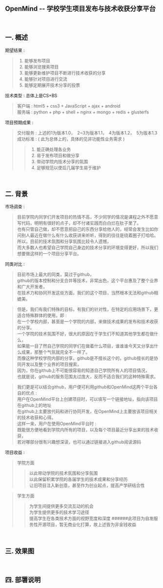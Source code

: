## OpenMind -- 学校学生项目发布与技术收获分享平台 ##
<br/>


## 一. 概述 ##

期望结果 :  
> 1. 能够发布项目  
> 2. 能够浏览搜索项目  
> 3. 能够更新维护项目不断进行技术收获的分享  
> 4. 能够针对项目进行交流  
> 5. 能够定期展开技术分享的投票  

技术类型 : 总体上是CS+BS  
> 客户端 : html5 + css3 + JavaScript + ajax + android  
> 服务端 : python + php + shell + nginx + mongo + redis + glusterfs  

项目预期成果 :  
> 交付服务 : 上述的1为版本1.0，　2~3为版本1.1，　4为版本1.2，　5为版本1.3  
> 成功标准 : ( 此为总体上的，具体的见非功能性业务需求 )  
>> 1. 能正确处理各业务  
>> 2. 易于发布项目和做分享  
>> 3. 带动学院内技术分享的氛围  
>> 4. 足够规范以使后几届学生易于维护  

<br/>


## 二. 背景 ##

市场调查 :  
> 目前学院内同学们开发项目的热情不高，不少同学的情况是课程之外不愿意写代码，明明有很好的点子，却不付诸实践而白白烂在肚子里了。  
> 也有只管自己做，却不愿意把自己的东西分享给他人的，经常会发生比如你问别人最近在做什么有什么收获讲来听听，得到的往往是绕着圈子打哈哈。  
> 所以，目前的技术氛围和分享氛围比较令人遗憾，  
> 而大多数人也希望自己学院自己身边的技术分享的环境变得更好，所以我们想要做这样的一个项目分享平台。  

同类对比 :  
> 目前市场上最大的同类，莫过于github，  
> github的版本控制和分支合并等技术，非常出色，这个平台惠及了整个业界和广大开发者，  
> 在技术力和协同开发这些方面，我们的这个项目，当然根本无法和github相媲美。  

> 但是，我们有我们特殊的目标，有我们的针对性，在特定的应用场景下，更适合特殊群体的使用，即 :  
> 在一个学校内部，甚至是一个学院的内部，来做技术成果的发布和技术收获的分享。  
> 一个学院的技术氛围不好，很大的原因在于学生们不知道其他学生都在做什么，  
> 如果能一目了然自己学院的同学们在做着什么项目，谁谁谁今天又分享出什么成果，那整个气氛就完全不一样了。  
> 而像这种学校学院内部的分享，github是不擅长这个的，github擅长的是协同开发以及整个业界的项目搜索，  
> 因为，你在github上不可能很容易的知道自己学院所有人的项目情况，  
> 也就是说，github的服务范围太过庞大，反而不适合我们的这种特殊需求。

> 我们更是可以结合github，用户便可利用github和OpenMind这两个平台各自的优点 :  
> 用户在OpenMind平台上创建项目时，可以填写一个链接地址，指向该项目在github上的地址  
> 在github上主要放代码和进行协同开发，在OpenMind上主要放该项目相关的技术收获和心得。  
> 这样一来，用户在使用OpenMind平台时 :  
> 既能很方便地看到学院内所有的项目，以及每个项目最近分享出来的技术收获，  
> 若对哪部分很有兴趣想深读，也可以通过链接进入github阅读源码  

项目收益 :  
>学院方面
>> 以此带动学院的技术氛围和分享氛围  
>> 以此保留积累学院的各届学生的技术成果和分享经历  
>> 让旧项目注入新创意，甚至作为创业起点，提高产学研结合性 

>学生方面
>> 为学生间提供更多交流互动的机会  
>> 为学生提供更多的技术学习途径  
>> 提高学生在各类技术方面的视野宽度和深度
######此项目为自发服务性开源项目，暂无商业化打算，故上述皆为非金钱收益  
<br/>


## 三. 效果图 ##
<br/>

## 四. 部署说明 ##
<br/>
